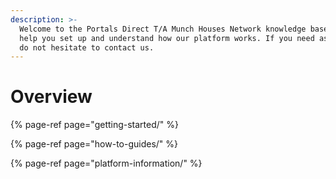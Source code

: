 ```yaml
---
description: >-
  Welcome to the Portals Direct T/A Munch Houses Network knowledge base.  Here you will find articles to
  help you set up and understand how our platform works. If you need assistance,
  do not hesitate to contact us.
---
```


# Overview

{% page-ref page="getting-started/" %}

{% page-ref page="how-to-guides/" %}

{% page-ref page="platform-information/" %}

